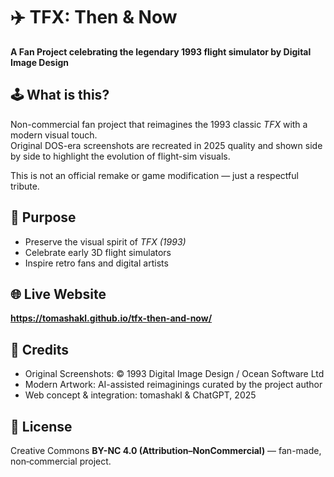 # ✈️ TFX: Then & Now
**A Fan Project celebrating the legendary 1993 flight simulator by Digital Image Design**

## 🕹 What is this?
Non-commercial fan project that reimagines the 1993 classic *TFX* with a modern visual touch.  
Original DOS-era screenshots are recreated in 2025 quality and shown side by side to highlight the evolution of flight-sim visuals.

This is not an official remake or game modification — just a respectful tribute.

## 🎯 Purpose
- Preserve the visual spirit of *TFX (1993)*  
- Celebrate early 3D flight simulators  
- Inspire retro fans and digital artists

## 🌐 Live Website
**https://tomashakl.github.io/tfx-then-and-now/**

## 🧩 Credits
- Original Screenshots: © 1993 Digital Image Design / Ocean Software Ltd  
- Modern Artwork: AI-assisted reimaginings curated by the project author  
- Web concept & integration: tomashakl & ChatGPT, 2025

## 📜 License
Creative Commons **BY-NC 4.0 (Attribution–NonCommercial)** — fan-made, non‑commercial project.
